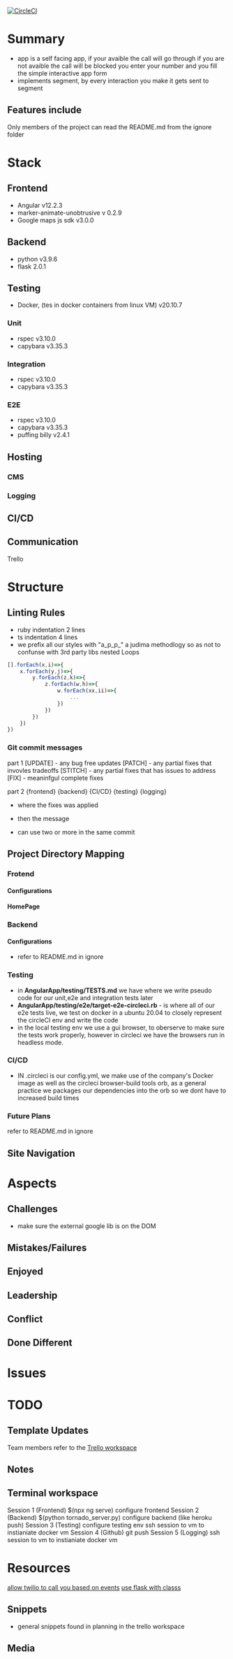[![CircleCI](https://circleci.com/gh/WindMillCode/WindMillCodeSite.svg?style=svg)](<LINK>)


# Summary
* app is a self facing app, if your avaible the call will go through if you are not avaible the call will be blocked
you enter your number and you fill the simple interactive app form
* implements segment, by every interaction you make it gets sent to segment

## Features include 
Only members of the project can read the README.md from the ignore folder

# Stack 

## Frontend
* Angular v12.2.3
* marker-animate-unobtrusive v 0.2.9
* Google maps js sdk v3.0.0
## Backend
* python v3.9.6
* flask 2.0.1

## Testing
* Docker, (tes in docker containers from linux VM) v20.10.7

### Unit
* rspec    v3.10.0
* capybara v3.35.3

### Integration
* rspec    v3.10.0
* capybara v3.35.3

### E2E
* rspec    v3.10.0
* capybara v3.35.3
* puffing billy v2.4.1

## Hosting

### CMS

### Logging

## CI/CD

## Communication
Trello


# Structure

## Linting Rules

* ruby indentation 2 lines
* ts indentation 4 lines
* we prefix all our styles with "a_p_p_" a judima methodlogy so as not to confunse with 3rd party libs
nested Loops
```js
[].forEach(x,i)=>{
    x.forEach(y,j)=>{
        y.forEach(z,k)=>{
            z.forEach(w,h)=>{
                w.forEach(xx,ii)=>{
                    ...
                })                   
            })             
        })        
    })
})
```


### Git commit messages

part 1 
[UPDATE] - any bug free updates
[PATCH]  - any partial fixes that invovles tradeoffs
[STITCH] - any partial fixes that has issues to address
[FIX]    - meaninfgul complete fixes


part 2
{frontend} {backend} {CI/CD} {testing} {logging}
* where the fixes was applied 

* then the message
* can use two or more in the same commit




## Project Directory Mapping

### Frotend
#### Configurations

#### HomePage

### Backend

#### Configurations
* refer to README.md in ignore


### Testing 
* in __AngularApp/testing/TESTS.md__ we have  where we write pseudo code for our unit,e2e and integration tests later
*    __AngularApp/testing/e2e/target-e2e-circleci.rb__ - is where all of our e2e tests live, we test on docker in a ubuntu 20.04 to closely represent the circleCI env and write the code 
* in the local testing env we use a gui browser, to oberserve to  make sure the tests work properly, however in circleci we have the browsers run in headless mode. 

### CI/CD
* IN .circleci is our config.yml, we make use of the company's Docker image as well as the circleci browser-build tools orb, as a general practice we packages our dependencies into the orb so we dont have to increased build times





### Future Plans
refer to README.md in ignore


## Site Navigation

<!-- to navigate through the website the user does what  -->
<!-- also include sub labels for each part of nav -->

# Aspects

## Challenges
* make sure the external google lib is on the DOM

## Mistakes/Failures

## Enjoyed

## Leadership

## Conflict


## Done Different


# Issues 





# TODO

## Template Updates
Team members refer to the [Trello workspace](https://trello.com/b/AFCBbcL4/angular-template-project-updates)

## Notes


## Terminal workspace

Session 1 (Frontend)
    $(npx ng serve)
    configure frontend 
Session 2 (Backend)
    $(python tornado_server.py)
    configure backend (like heroku push)
Session 3 (Testing)
    configure testing env
    ssh session to vm to instianiate docker vm
Session 4 (Github)
    git push 
Session 5 (Logging)
    ssh session to vm to instianiate docker vm


# Resources
[allow twilio to call you based on events](https://www.twilio.com/blog/creating-a-simple-voicemail-with-javascript-and-google-calendar?utm_source=youtube&utm_medium=video&utm_campaign=project_saiyan&utm_content=never_miss_a_call)
[use flask with classs](https://stackoverflow.com/a/40466535/7513181)

## Snippets
* general snippets found in planning in the trello workspace

## Media 
<!-- bunch of links -->













